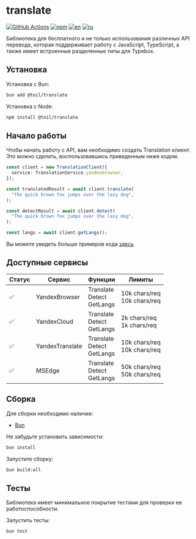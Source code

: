# translate

[![GitHub Actions](https://github.com/FOSWLY/translate/actions/workflows/build.yml/badge.svg)](https://github.com/FOSWLY/translate/actions/workflows/build.yml)
[![npm](https://img.shields.io/bundlejs/size/@toil/translate)](https://www.npmjs.com/package/@toil/translate)
[![en](https://img.shields.io/badge/lang-English%20%F0%9F%87%AC%F0%9F%87%A7-white)](README.md)
[![ru](https://img.shields.io/badge/%D1%8F%D0%B7%D1%8B%D0%BA-%D0%A0%D1%83%D1%81%D1%81%D0%BA%D0%B8%D0%B9%20%F0%9F%87%B7%F0%9F%87%BA-white)](README-RU.md)

Библиотека для бесплатного и не только использования различных API перевода, которая поддерживает работу с JavaScript, TypeScript, а также имеет встроенные разделенные типы для Typebox.

## Установка

Установка с Bun:

```bash
bun add @toil/translate
```

Установка с Node:

```bash
npm install @toil/translate
```

## Начало работы

Чтобы начать работу с API, вам необходимо создать Translation клиент. Это можно сделать, воспользовавшись приведенным ниже кодом.

```ts
const client = new TranslationClient({
  service: TranslationService.yandexbrowser,
});

const translatedResult = await client.translate(
  "The quick brown fox jumps over the lazy dog",
);

const detectResult = await client.detect(
  "The quick brown fox jumps over the lazy dog",
);

const langs = await client.getLangs();
```

Вы можете увидеть больше примеров кода [здесь](https://github.com/FOSWLY/translate/tree/main/examples)

## Доступные сервисы

| Статус | Сервис          | Функции                         | Лимиты                         |
| ------ | --------------- | ------------------------------- | ------------------------------ |
| ✅     | YandexBrowser   | Translate<br>Detect<br>GetLangs | 10k chars/req<br>10k chars/req |
| ✅     | YandexCloud     | Translate<br>Detect<br>GetLangs | 2k chars/req<br>1k chars/req   |
| ✅     | YandexTranslate | Translate<br>Detect<br>GetLangs | 10k chars/req<br>10k chars/req |
| ✅     | MSEdge          | Translate<br>Detect<br>GetLangs | 50k chars/req<br>50k chars/req |

## Сборка

Для сборки необходимо наличие:

- [Bun](https://bun.sh/)

Не забудьте установить зависимости:

```bash
bun install
```

Запустите сборку:

```bash
bun build:all
```

## Тесты

Библиотека имеет минимальное покрытие тестами для проверки ее работоспособности.

Запустить тесты:

```bash
bun test
```
